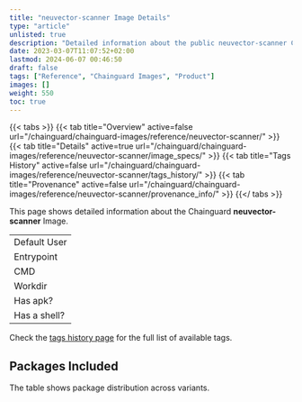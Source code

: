 ```yaml
---
title: "neuvector-scanner Image Details"
type: "article"
unlisted: true
description: "Detailed information about the public neuvector-scanner Chainguard Image."
date: 2023-03-07T11:07:52+02:00
lastmod: 2024-06-07 00:46:50
draft: false
tags: ["Reference", "Chainguard Images", "Product"]
images: []
weight: 550
toc: true
---
```


{{< tabs >}}
{{< tab title="Overview" active=false url="/chainguard/chainguard-images/reference/neuvector-scanner/" >}}
{{< tab title="Details" active=true url="/chainguard/chainguard-images/reference/neuvector-scanner/image_specs/" >}}
{{< tab title="Tags History" active=false url="/chainguard/chainguard-images/reference/neuvector-scanner/tags_history/" >}}
{{< tab title="Provenance" active=false url="/chainguard/chainguard-images/reference/neuvector-scanner/provenance_info/" >}}
{{</ tabs >}}

This page shows detailed information about the Chainguard **neuvector-scanner** Image.

|              |
|--------------|
| Default User |
| Entrypoint   |
| CMD          |
| Workdir      |
| Has apk?     |
| Has a shell? |

Check the [tags history page](/chainguard/chainguard-images/reference/neuvector-scanner/tags_history/) for the full list of available tags.

## Packages Included
The table shows package distribution across variants.

|  |
|--|

